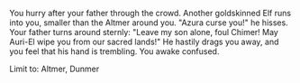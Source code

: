 You hurry after your father through the crowd. Another goldskinned Elf runs into you, smaller than the Altmer around you. "Azura curse you!" he hisses.
Your father turns around sternly: "Leave my son alone, foul Chimer! May Auri-El wipe you from our sacred lands!" He hastily drags you away, and you feel 
that his hand is trembling. You awake confused.

Limit to: Altmer, Dunmer
